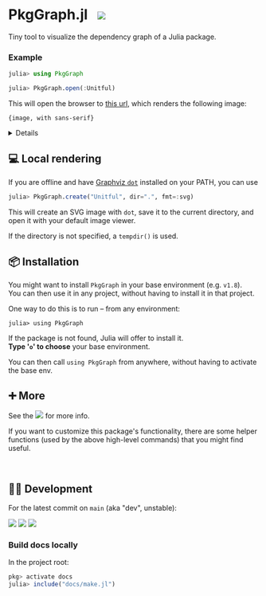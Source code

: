 # PkgGraph.jl &nbsp; [![][docbadge]][docs]

<!-- The following part of this ReadMe will be re-used in the docs homepage (for DRY purposes) -->
<!-- for-inclusion-in-docs: -->

Tiny tool to visualize the dependency graph of a Julia package.

### Example

```julia
julia> using PkgGraph

julia> PkgGraph.open(:Unitful)
```
This will open the browser to [this url][dotlink], which renders the following image:

`{image, with sans-serif}`
<!-- also add dotlink, below  -->

<details>
  
  The given package (here: [Unitful][unitful]) must be installed in the currently active project for this to work.

  Note that `PkgGraph` does not have to be installed in the same project however:\
  you can switch projects _after_ `PkgGraph` has been imported (using `] activate`).

  Also see [Installation](#-installation) for an even easier way, without having to switch projects.

</details>

[dotlink]: …
[unitful]: https://github.com/PainterQubits/Unitful.jl


## 💻 Local rendering

If you are offline and have [Graphviz `dot`](https://graphviz.org) installed on your PATH, you can use
```julia
julia> PkgGraph.create("Unitful", dir=".", fmt=:svg)
```
This will create an SVG image with `dot`, save it to the current directory, and open it with your default image viewer.

If the directory is not specified, a `tempdir()` is used.


## 📦 Installation

You might want to install `PkgGraph` in your base environment (e.g. `v1.8`).\
You can then use it in any project, without having to install it in that project.

One way to do this is to run – from any environment:
```
julia> using PkgGraph
```
If the package is not found, Julia will offer to install it.\
**Type '`o`' to choose** your base environment.

You can then call `using PkgGraph` from anywhere, without having to activate the base env.

<!-- /for-inclusion-in-docs -->


## ➕ More

See the [![][docbadge]][docs] for more info.

If you want to customize this package's functionality, there are some helper functions
(used by the above high-level commands) that you might find useful.

[docbadge]: https://img.shields.io/badge/📕_Documentation-blue
[docs]: https://tfiers.github.io/PkgGraph.jl/



<br>

## 👩‍💻 Development

For the latest commit on `main` (aka "dev", unstable):

[![][tests-badg]][tests-link]
[![][mkdoc-badg]][mkdoc-link]
[![][doctt-badg]][doctt-link]

<!-- must have empty line before these -->
[tests-link]: https://github.com/tfiers/PkgGraph.jl/actions/workflows/Tests.yml
[doctt-link]: https://github.com/tfiers/PkgGraph.jl/actions/workflows/Doctest.yml
[mkdoc-link]: https://github.com/tfiers/PkgGraph.jl/actions/workflows/Documentation.yml
[tests-badg]: https://github.com/tfiers/PkgGraph.jl/actions/workflows/Tests.yml/badge.svg
[doctt-badg]: https://github.com/tfiers/PkgGraph.jl/actions/workflows/Doctest.yml/badge.svg
[mkdoc-badg]: https://github.com/tfiers/PkgGraph.jl/actions/workflows/Documentation.yml/badge.svg


### Build docs locally

In the project root:
```julia
pkg> activate docs
julia> include("docs/make.jl")
```
